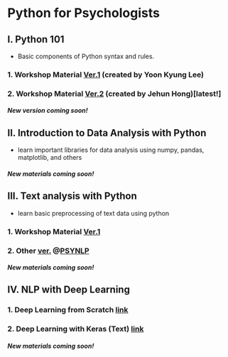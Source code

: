 # Python for Psychologists

## I. Python 101

- Basic components of Python syntax and rules.

### 1. Workshop Material [Ver.1](https://github.com/yoonlee78/pythonbootcamp) (created by Yoon Kyung Lee)

### 2. Workshop Material [Ver.2](https://github.com/jehunprxzxc/PY-BOOTCAMP2019) (created by Jehun Hong)[latest!]

#### _New version coming soon!_

## II. Introduction to Data Analysis with Python

- learn important libraries for data analysis using numpy, pandas, matplotlib, and others

#### _New materials coming soon!_

## III. Text analysis with Python

- learn basic preprocessing of text data using python

### 1. Workshop Material [Ver.1](https://github.com/yoonlee78/textmining)

### 2. Other [ver.](https://github.com/psynlp/Training-and-Techniques/tree/master/0704/NLP_Intro) @[PSYNLP](https://github.com/psynlp/Training-and-Techniques/blob/master/README.md) 

#### _New materials coming soon!_

## IV. NLP with Deep Learning

### 1. Deep Learning from Scratch [link](https://github.com/yoonlee78/lab_workshop/tree/master/DeepNLP)

### 2. Deep Learning with Keras (Text) [link](https://github.com/yoonlee78/cogpsi/tree/master/keras/chp6_text_and_sequence)

#### _New materials coming soon!_

